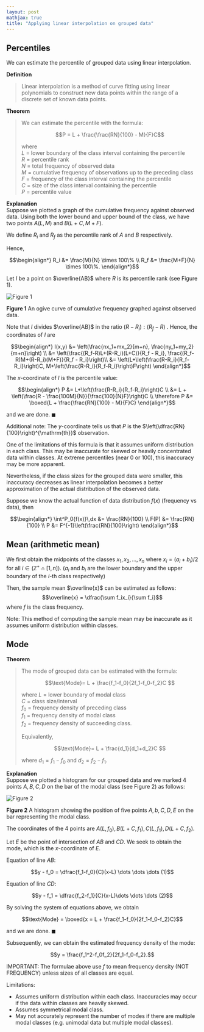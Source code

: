 ```yaml
---
layout: post
mathjax: true
title: "Applying linear interpolation on grouped data"
---
```


## Percentiles
We can estimate the percentile of grouped data using linear interpolation.

**Definition**
>Linear interpolation is a method of curve fitting using linear polynomials to construct new data points within the range of a discrete set of known data points.

<!--more-->

**Theorem**
> We can estimate the percentile with the formula:
> 
> $$P = L + \frac{\frac{RN}{100} - M}{F}C$$
> 
> where <br>
> $L$ = lower boundary of the class interval containing the percentile <br>
> $R$ = percentile rank <br>
> $N$ = total frequency of observed data <br>
> $M$ = cumulative frequency of observations up to the preceding class <br>
> $F$ = frequency of the class interval containing the percentile <br>
> $C$ = size of the class interval containing the percentile <br>
> $P$ = percentile value <br>

**Explanation** <br>
Suppose we plotted a graph of the cumulative frequency against observed data.
Using both the lower bound and upper bound of the class, we have two points $A(L, M)$ and $B(L+C, M+F)$.

We define $R_i$ and $R_f$ as the percentile rank of $A$ and $B$ respectively.

Hence, 

$$\begin{align*} 
R_i &= \frac{M}{N} \times 100\% \\
R_f &= \frac{M+F}{N} \times 100\%. 
\end{align*}$$

Let $I$ be a point on $\overline{AB}$ where $R$ is its percentile rank (see Figure 1).

![Figure 1](https://vongjy.github.io/assets/images/diagram-20240218.png)

**Figure 1** An ogive curve of cumulative frequency graphed against observed data.

Note that $I$ divides $\overline{AB}$ in the ratio $(R-R_i):(R_f-R)$ . Hence, the coordinates of $I$ are

$$\begin{align*} 
I(x,y) &= \left(\frac{nx_1+mx_2}{m+n}, \frac{ny_1+my_2}{m+n}\right) \\
&= \left(\frac{(R_f-R)L+(R-R_i)(L+C)}{R_f - R_i}, \frac{(R_f-R)M+(R-R_i)(M+F)}{R_f - R_i}\right)\\ 
&= \left(L+\left(\frac{R-R_i}{R_f-R_i}\right)C, M+\left(\frac{R-R_i}{R_f-R_i}\right)F\right) 
\end{align*}$$

The $x$-coordinate of $I$ is the percentile value:

$$\begin{align*} 
P &= L+\left(\frac{R-R_i}{R_f-R_i}\right)C \\ 
&= L + \left(\frac{R - \frac{100M}{N}}{\frac{100}{N}F}\right)C \\ \therefore P &= \boxed{L + \frac{\frac{RN}{100} - M}{F}C} \end{align*}$$

and we are done. $\blacksquare$ 

Additional note: The $y$-coordinate tells us that $P$ is the $\left(\dfrac{RN}{100}\right)^{\mathrm{th}}$ observation. 

One of the limitations of this formula is that it assumes uniform distribution in each class. This may be inaccurate for skewed or heavily concentrated data within classes. At extreme percentiles (near 0 or 100), this inaccuracy may be more apparent.

Nevertheless, if the class sizes for the grouped data were smaller, this inaccuracy decreases as linear interpolation becomes a better approximation of the actual distribution of the observed data.

Suppose we know the actual function of data distribution $f(x)$ (frequency vs data), then

$$\begin{align*} 
\int^P_0{f(x)}\,dx &= \frac{RN}{100} \\ 
F(P) &= \frac{RN}{100} \\ 
P &= F^{-1}\left(\frac{RN}{100}\right) 
\end{align*}$$

## Mean (arithmetic mean)

We first obtain the midpoints of the classes $x_1, x_2, \dots , x_n$ where $x_i = (a_i+b_i)/2$ for all $i \in (\mathbb{Z}^+ \cap [1,n])$.
($a_i$ and $b_i$ are the lower boundary and the upper boundary of the $i$-th class respectively)

Then, the sample mean $\overline{x}$ can be estimated as follows:
$$\overline{x} = \dfrac{\sum f_ix_i}{\sum f_i}$$
where $f$ is the class frequency.

Note: This method of computing the sample mean may be inaccurate as it assumes uniform distribution within classes.


## Mode
**Theorem**
> The mode of grouped data can be estimated with the formula:
> 
> $$\text{Mode}= L + \frac{f_1-f_0}{2f_1-f_0-f_2}C $$
> 
> where
> $L$ = lower boundary of modal class <br>
> $C$ = class size/interval <br>
> $f_0$ = frequency density of preceding class <br>
> $f_1$ = frequency density of modal class <br>
> $f_2$ = frequency density of succeeding class. <br>
>
> Equivalently,
> 
> $$\text{Mode}= L + \frac{d_1}{d_1+d_2}C $$
> 
> where $d_1 = f_1 - f_0$ and $d_2 = f_2 - f_1$.
> 

**Explanation** <br>
Suppose we plotted a histogram for our grouped data and we marked 4 points $A, B, C, D$ on the bar of the modal class (see Figure 2) as follows:

![Figure 2](https://vongjy.github.io/assets/images/diagram-20240218-histogram-new.png)

**Figure 2** A histogram showing the position of five points $A,b,C,D,E$ on the bar representing the modal class.

The coordinates of the 4 points are $A(L, f_0),\,B(L+C, f_1),\, C(L, f_1),\, D(L+C, f_2)$.

Let $E$ be the point of intersection of $AB$ and $CD$. We seek to obtain the mode, which is the $x$-coordinate of $E$.

Equation of line $AB$:  

$$y - f_0 = \dfrac{f_1-f_0}{C}(x-L) \dots \dots \dots (1)$$ 

Equation of line $CD$:  

$$y - f_1 = \dfrac{f_2-f_1}{C}(x-L)\dots \dots \dots (2)$$

By solving the system of equations above, we obtain 

$$\text{Mode} = \boxed{x = L + \frac{f_1-f_0}{2f_1-f_0-f_2}C}$$

and we are done. $\blacksquare$

Subsequently, we can obtain the estimated frequency density of the mode: 

$$y = \frac{f_1^2-f_0f_2}{2f_1-f_0-f_2}.$$

IMPORTANT: The formulae above use $f$ to mean frequency density (NOT FREQUENCY) unless sizes of all classes are equal.

Limitations:
- Assumes uniform distribution within each class. Inaccuracies may occur if the data within classes are heavily skewed.
- Assumes symmetrical modal class.
- May not accurately represent the number of modes if there are multiple modal classes (e.g. unimodal data but multiple modal classes).

